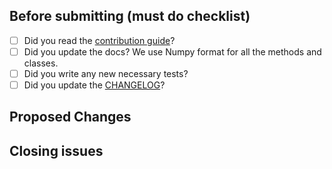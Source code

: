 ## Before submitting (must do checklist)

- [ ] Did you read the [contribution guide](https://github.com/etna-team/etna/blob/master/CONTRIBUTING.md)?
- [ ] Did you update the docs? We use Numpy format for all the methods and classes.
- [ ] Did you write any new necessary tests?
- [ ] Did you update the [CHANGELOG](https://github.com/etna-team/etna/blob/master/CHANGELOG.md)?
<!-- For CHANGELOG separate each item in unreleased section by blank line to reduce collisions -->

## Proposed Changes
<!-- Add a more detailed description of the changes if needed. 
No need for typos and docs improvements  -->

## Closing issues
<!-- Link Issue you are closing here. 
Put `closes #XXXX` in your comment to auto-close the issue that your PR fixes (if such). -->
